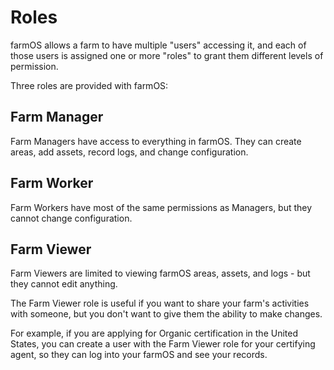 # Roles

farmOS allows a farm to have multiple "users" accessing it, and each of those
users is assigned one or more "roles" to grant them different levels of
permission.

Three roles are provided with farmOS:

## Farm Manager

Farm Managers have access to everything in farmOS. They can create areas, add
assets, record logs, and change configuration.

## Farm Worker

Farm Workers have most of the same permissions as Managers, but they cannot
change configuration.

## Farm Viewer

Farm Viewers are limited to viewing farmOS areas, assets, and logs - but they
cannot edit anything.

The Farm Viewer role is useful if you want to share your farm's activities with
someone, but you don't want to give them the ability to make changes.

For example, if you are applying for Organic certification in the United States,
you can create a user with the Farm Viewer role for your certifying agent, so
they can log into your farmOS and see your records.

